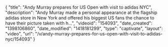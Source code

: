 {
    "title": "Andy Murray prepares for US Open with visit to adidas NYC",
    "description": "Andy Murray made a personal appearance at the flagship adidas store in New York and offered his biggest US fans the chance to have their picture taken with h...",
    "videoid": "154093",
    "date_created": "1398106860",
    "date_modified": "1418181299",
    "type": "captivate",
    "layout": "video",
    "url": "\/v\/andy-murray-prepares-for-us-open-with-visit-to-adidas-nyc\/154093"
}